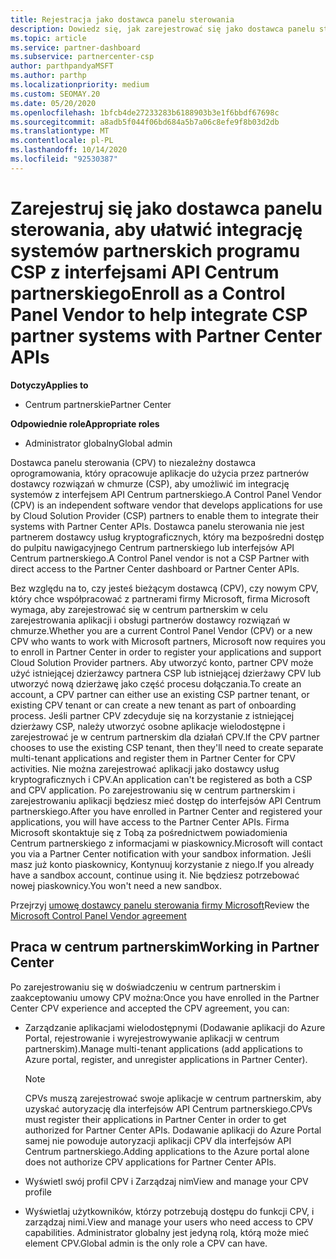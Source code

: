 ```yaml
---
title: Rejestracja jako dostawca panelu sterowania
description: Dowiedz się, jak zarejestrować się jako dostawca panelu sterowania (CPV) w centrum partnerskim, aby lepiej zintegrować systemy partnerskie CSP z interfejsami API Centrum partnerskiego.
ms.topic: article
ms.service: partner-dashboard
ms.subservice: partnercenter-csp
author: parthpandyaMSFT
ms.author: parthp
ms.localizationpriority: medium
ms.custom: SEOMAY.20
ms.date: 05/20/2020
ms.openlocfilehash: 1bfcb4de27233283b6188903b3e1f6bbdf67698c
ms.sourcegitcommit: a8adb5f044f06bd684a5b7a06c8efe9f8b03d2db
ms.translationtype: MT
ms.contentlocale: pl-PL
ms.lasthandoff: 10/14/2020
ms.locfileid: "92530387"
---
```

# <a name="enroll-as-a-control-panel-vendor-to-help-integrate-csp-partner-systems-with-partner-center-apis"></a><span data-ttu-id="f5cd4-103">Zarejestruj się jako dostawca panelu sterowania, aby ułatwić integrację systemów partnerskich programu CSP z interfejsami API Centrum partnerskiego</span><span class="sxs-lookup"><span data-stu-id="f5cd4-103">Enroll as a Control Panel Vendor to help integrate CSP partner systems with Partner Center APIs</span></span>

<span data-ttu-id="f5cd4-104">**Dotyczy**</span><span class="sxs-lookup"><span data-stu-id="f5cd4-104">**Applies to**</span></span>

- <span data-ttu-id="f5cd4-105">Centrum partnerskie</span><span class="sxs-lookup"><span data-stu-id="f5cd4-105">Partner Center</span></span>

<span data-ttu-id="f5cd4-106">**Odpowiednie role**</span><span class="sxs-lookup"><span data-stu-id="f5cd4-106">**Appropriate roles**</span></span>

- <span data-ttu-id="f5cd4-107">Administrator globalny</span><span class="sxs-lookup"><span data-stu-id="f5cd4-107">Global admin</span></span>

<span data-ttu-id="f5cd4-108">Dostawca panelu sterowania (CPV) to niezależny dostawca oprogramowania, który opracowuje aplikacje do użycia przez partnerów dostawcy rozwiązań w chmurze (CSP), aby umożliwić im integrację systemów z interfejsem API Centrum partnerskiego.</span><span class="sxs-lookup"><span data-stu-id="f5cd4-108">A Control Panel Vendor (CPV) is an independent software vendor that develops applications for use by Cloud Solution Provider (CSP) partners to enable them to integrate their systems with Partner Center APIs.</span></span> <span data-ttu-id="f5cd4-109">Dostawca panelu sterowania nie jest partnerem dostawcy usług kryptograficznych, który ma bezpośredni dostęp do pulpitu nawigacyjnego Centrum partnerskiego lub interfejsów API Centrum partnerskiego.</span><span class="sxs-lookup"><span data-stu-id="f5cd4-109">A Control Panel vendor is not a CSP Partner with direct access to the Partner Center dashboard or Partner Center APIs.</span></span>

<span data-ttu-id="f5cd4-110">Bez względu na to, czy jesteś bieżącym dostawcą (CPV), czy nowym CPV, który chce współpracować z partnerami firmy Microsoft, firma Microsoft wymaga, aby zarejestrować się w centrum partnerskim w celu zarejestrowania aplikacji i obsługi partnerów dostawcy rozwiązań w chmurze.</span><span class="sxs-lookup"><span data-stu-id="f5cd4-110">Whether you are a current Control Panel Vendor (CPV) or a new CPV who wants to work with Microsoft partners, Microsoft now requires you to enroll in Partner Center in order to register your applications and support Cloud Solution Provider partners.</span></span> <span data-ttu-id="f5cd4-111">Aby utworzyć konto, partner CPV może użyć istniejącej dzierżawcy partnera CSP lub istniejącej dzierżawy CPV lub utworzyć nową dzierżawę jako część procesu dołączania.</span><span class="sxs-lookup"><span data-stu-id="f5cd4-111">To create an account, a CPV partner can either use an existing CSP partner tenant, or existing CPV tenant or can create a new tenant as part of onboarding process.</span></span> <span data-ttu-id="f5cd4-112">Jeśli partner CPV zdecyduje się na korzystanie z istniejącej dzierżawy CSP, należy utworzyć osobne aplikacje wielodostępne i zarejestrować je w centrum partnerskim dla działań CPV.</span><span class="sxs-lookup"><span data-stu-id="f5cd4-112">If the CPV partner chooses to use the existing CSP tenant, then they'll need to create separate multi-tenant applications and register them in Partner Center for CPV activities.</span></span> <span data-ttu-id="f5cd4-113">Nie można zarejestrować aplikacji jako dostawcy usług kryptograficznych i CPV.</span><span class="sxs-lookup"><span data-stu-id="f5cd4-113">An application can't be registered as both a CSP and CPV application.</span></span> <span data-ttu-id="f5cd4-114">Po zarejestrowaniu się w centrum partnerskim i zarejestrowaniu aplikacji będziesz mieć dostęp do interfejsów API Centrum partnerskiego.</span><span class="sxs-lookup"><span data-stu-id="f5cd4-114">After you have enrolled in Partner Center and registered your applications, you will have access to the Partner Center APIs.</span></span>  <span data-ttu-id="f5cd4-115">Firma Microsoft skontaktuje się z Tobą za pośrednictwem powiadomienia Centrum partnerskiego z informacjami w piaskownicy.</span><span class="sxs-lookup"><span data-stu-id="f5cd4-115">Microsoft will contact you via a Partner Center notification with your sandbox information.</span></span> <span data-ttu-id="f5cd4-116">Jeśli masz już konto piaskownicy, Kontynuuj korzystanie z niego.</span><span class="sxs-lookup"><span data-stu-id="f5cd4-116">If you already have a sandbox account, continue using it.</span></span> <span data-ttu-id="f5cd4-117">Nie będziesz potrzebować nowej piaskownicy.</span><span class="sxs-lookup"><span data-stu-id="f5cd4-117">You won't need a new sandbox.</span></span>

<span data-ttu-id="f5cd4-118">Przejrzyj [umowę dostawcy panelu sterowania firmy Microsoft](https://go.microsoft.com/fwlink/?linkid=2055198)</span><span class="sxs-lookup"><span data-stu-id="f5cd4-118">Review the [Microsoft Control Panel Vendor agreement](https://go.microsoft.com/fwlink/?linkid=2055198)</span></span>


## <a name="working-in-partner-center"></a><span data-ttu-id="f5cd4-119">Praca w centrum partnerskim</span><span class="sxs-lookup"><span data-stu-id="f5cd4-119">Working in Partner Center</span></span>
<span data-ttu-id="f5cd4-120">Po zarejestrowaniu się w doświadczeniu w centrum partnerskim i zaakceptowaniu umowy CPV można:</span><span class="sxs-lookup"><span data-stu-id="f5cd4-120">Once you have enrolled in the Partner Center CPV experience and accepted the CPV agreement, you can:</span></span>

- <span data-ttu-id="f5cd4-121">Zarządzanie aplikacjami wielodostępnymi (Dodawanie aplikacji do Azure Portal, rejestrowanie i wyrejestrowywanie aplikacji w centrum partnerskim).</span><span class="sxs-lookup"><span data-stu-id="f5cd4-121">Manage multi-tenant applications (add applications to Azure portal, register, and unregister applications in Partner Center).</span></span>

    >[!Note] 
    ><span data-ttu-id="f5cd4-122">CPVs muszą zarejestrować swoje aplikacje w centrum partnerskim, aby uzyskać autoryzację dla interfejsów API Centrum partnerskiego.</span><span class="sxs-lookup"><span data-stu-id="f5cd4-122">CPVs must register their applications in Partner Center in order to get authorized for Partner Center APIs.</span></span> <span data-ttu-id="f5cd4-123">Dodawanie aplikacji do Azure Portal samej nie powoduje autoryzacji aplikacji CPV dla interfejsów API Centrum partnerskiego.</span><span class="sxs-lookup"><span data-stu-id="f5cd4-123">Adding applications to the Azure portal alone does not authorize CPV applications for Partner Center APIs.</span></span> 

- <span data-ttu-id="f5cd4-124">Wyświetl swój profil CPV i Zarządzaj nim</span><span class="sxs-lookup"><span data-stu-id="f5cd4-124">View and manage your CPV profile</span></span> 

- <span data-ttu-id="f5cd4-125">Wyświetlaj użytkowników, którzy potrzebują dostępu do funkcji CPV, i zarządzaj nimi.</span><span class="sxs-lookup"><span data-stu-id="f5cd4-125">View and manage your users who need access to CPV capabilities.</span></span> <span data-ttu-id="f5cd4-126">Administrator globalny jest jedyną rolą, którą może mieć element CPV.</span><span class="sxs-lookup"><span data-stu-id="f5cd4-126">Global admin is the only role a CPV can have.</span></span>


